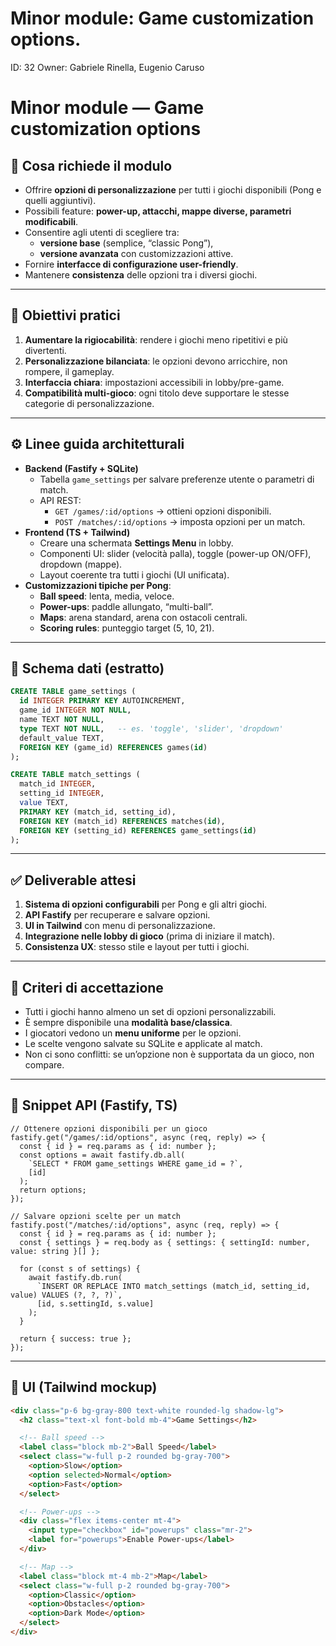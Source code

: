 # Minor module: Game customization options.

ID: 32
Owner: Gabriele Rinella, Eugenio Caruso

# Minor module — Game customization options

## 📖 Cosa richiede il modulo

- Offrire **opzioni di personalizzazione** per tutti i giochi disponibili (Pong e quelli aggiuntivi).
- Possibili feature: **power-up, attacchi, mappe diverse, parametri modificabili**.
- Consentire agli utenti di scegliere tra:
    - **versione base** (semplice, “classic Pong”),
    - **versione avanzata** con customizzazioni attive.
- Fornire **interfacce di configurazione user-friendly**.
- Mantenere **consistenza** delle opzioni tra i diversi giochi.

---

## 🎯 Obiettivi pratici

1. **Aumentare la rigiocabilità**: rendere i giochi meno ripetitivi e più divertenti.
2. **Personalizzazione bilanciata**: le opzioni devono arricchire, non rompere, il gameplay.
3. **Interfaccia chiara**: impostazioni accessibili in lobby/pre-game.
4. **Compatibilità multi-gioco**: ogni titolo deve supportare le stesse categorie di personalizzazione.

---

## ⚙️ Linee guida architetturali

- **Backend (Fastify + SQLite)**
    - Tabella `game_settings` per salvare preferenze utente o parametri di match.
    - API REST:
        - `GET /games/:id/options` → ottieni opzioni disponibili.
        - `POST /matches/:id/options` → imposta opzioni per un match.
- **Frontend (TS + Tailwind)**
    - Creare una schermata **Settings Menu** in lobby.
    - Componenti UI: slider (velocità palla), toggle (power-up ON/OFF), dropdown (mappe).
    - Layout coerente tra tutti i giochi (UI unificata).
- **Customizzazioni tipiche per Pong**:
    - **Ball speed**: lenta, media, veloce.
    - **Power-ups**: paddle allungato, “multi-ball”.
    - **Maps**: arena standard, arena con ostacoli centrali.
    - **Scoring rules**: punteggio target (5, 10, 21).

---

## 📐 Schema dati (estratto)

```sql
CREATE TABLE game_settings (
  id INTEGER PRIMARY KEY AUTOINCREMENT,
  game_id INTEGER NOT NULL,
  name TEXT NOT NULL,
  type TEXT NOT NULL,   -- es. 'toggle', 'slider', 'dropdown'
  default_value TEXT,
  FOREIGN KEY (game_id) REFERENCES games(id)
);

CREATE TABLE match_settings (
  match_id INTEGER,
  setting_id INTEGER,
  value TEXT,
  PRIMARY KEY (match_id, setting_id),
  FOREIGN KEY (match_id) REFERENCES matches(id),
  FOREIGN KEY (setting_id) REFERENCES game_settings(id)
);

```

---

## ✅ Deliverable attesi

1. **Sistema di opzioni configurabili** per Pong e gli altri giochi.
2. **API Fastify** per recuperare e salvare opzioni.
3. **UI in Tailwind** con menu di personalizzazione.
4. **Integrazione nelle lobby di gioco** (prima di iniziare il match).
5. **Consistenza UX**: stesso stile e layout per tutti i giochi.

---

## 🚦 Criteri di accettazione

- Tutti i giochi hanno almeno un set di opzioni personalizzabili.
- È sempre disponibile una **modalità base/classica**.
- I giocatori vedono un **menu uniforme** per le opzioni.
- Le scelte vengono salvate su SQLite e applicate al match.
- Non ci sono conflitti: se un’opzione non è supportata da un gioco, non compare.

---

## 🎨 Snippet API (Fastify, TS)

```tsx
// Ottenere opzioni disponibili per un gioco
fastify.get("/games/:id/options", async (req, reply) => {
  const { id } = req.params as { id: number };
  const options = await fastify.db.all(
    `SELECT * FROM game_settings WHERE game_id = ?`,
    [id]
  );
  return options;
});

// Salvare opzioni scelte per un match
fastify.post("/matches/:id/options", async (req, reply) => {
  const { id } = req.params as { id: number };
  const { settings } = req.body as { settings: { settingId: number, value: string }[] };

  for (const s of settings) {
    await fastify.db.run(
      `INSERT OR REPLACE INTO match_settings (match_id, setting_id, value) VALUES (?, ?, ?)`,
      [id, s.settingId, s.value]
    );
  }

  return { success: true };
});

```

---

## 🎨 UI (Tailwind mockup)

```html
<div class="p-6 bg-gray-800 text-white rounded-lg shadow-lg">
  <h2 class="text-xl font-bold mb-4">Game Settings</h2>

  <!-- Ball speed -->
  <label class="block mb-2">Ball Speed</label>
  <select class="w-full p-2 rounded bg-gray-700">
    <option>Slow</option>
    <option selected>Normal</option>
    <option>Fast</option>
  </select>

  <!-- Power-ups -->
  <div class="flex items-center mt-4">
    <input type="checkbox" id="powerups" class="mr-2">
    <label for="powerups">Enable Power-ups</label>
  </div>

  <!-- Map -->
  <label class="block mt-4 mb-2">Map</label>
  <select class="w-full p-2 rounded bg-gray-700">
    <option>Classic</option>
    <option>Obstacles</option>
    <option>Dark Mode</option>
  </select>
</div>

```